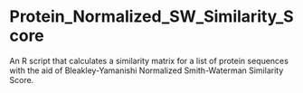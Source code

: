 # Protein_Normalized_SW_Similarity_Score
An R script that calculates a similarity matrix for a list of protein sequences with the aid of Bleakley-Yamanishi Normalized Smith-Waterman Similarity Score.
